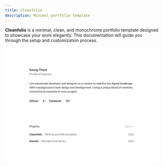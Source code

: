 ```yaml
---
title: Cleanfolio
description: Minimal portfolio template
---
```


**Cleanfolio** is a minimal, clean, and monochrome portfolio template designed to showcase your work elegantly. This documentation will guide you through the setup and customization process.

![Cleanfolio minimalist portfolio template!](../../assets/cleanfolio.png "Cleanfolio Demo")